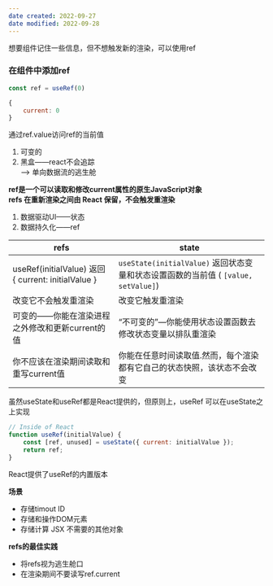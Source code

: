 ```yaml
---
date created: 2022-09-27
date modified: 2022-09-28
---
```


想要组件记住一些信息，但不想触发新的渲染，可以使用ref

### 在组件中添加ref

```js
const ref = useRef(0)

{
	current: 0
}
```

通过ref.value访问ref的当前值  

1. 可变的  
2. 黑盒——react不会追踪  
——> 单向数据流的逃生舱

**ref是一个可以读取和修改current属性的原生JavaScript对象  
refs 在重新渲染之间由 React 保留，不会触发重渲染**

1. 数据驱动UI——状态  
2. 数据持久化——ref

| refs                                                                                  | state                                                                                                                     |
| ------------------------------------------------------------------------------------- | ------------------------------------------------------------------------------------------------------------------------- |
| useRef(initialValue) 返回 { current: initialValue }  | `useState(initialValue)` 返回状态变量和状态设置函数的当前值 ( `[value, setValue]`) |
| 改变它不会触发重渲染  | 改变它触发重渲染                                        |
| 可变的——你能在渲染进程之外修改和更新current的值 | “不可变的”—你能使用状态设置函数去修改状态变量以排队重渲染   |
| 你不应该在渲染期间读取和重写current值  | 你能在任意时间读取值.然而，每个渲染都有它自己的状态快照，该状态不会改变  |

虽然useState和useRef都是React提供的，但原则上，useRef 可以在useState之上实现

```js
// Inside of React
function useRef(initialValue) {
	const [ref, unused] = useState({ current: initialValue });
	return ref;
}
```

React提供了useRef的内置版本

**场景**

- 存储timout ID
- 存储和操作DOM元素
- 存储计算 JSX 不需要的其他对象

**refs的最佳实践**

- 将refs视为逃生舱口
- 在渲染期间不要读写ref.current
